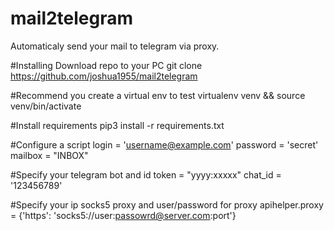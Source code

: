 # mail2telegram
Automaticaly send your mail to telegram via proxy.

#Installing
Download repo to your PC
git clone https://github.com/joshua1955/mail2telegram

#Recommend you create a virtual env to test
virtualenv venv && source venv/bin/activate

#Install requirements
pip3 install -r requirements.txt

#Configure a script
login = 'username@example.com'
password = 'secret'
mailbox = "INBOX"

#Specify your telegram bot and id
token = "yyyy:xxxxx"
chat_id = '123456789'

#Specify your ip socks5 proxy and user/password for proxy
apihelper.proxy = {'https': 'socks5://user:passowrd@server.com:port'}


